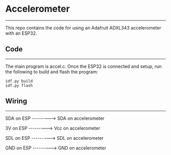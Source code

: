 # Accelerometer
----------------

This repo contains the code for using an Adafruit ADXL343 accelerometer with an ESP32.

## Code
--------

The main program is accel.c. Once the ESP32 is connected and setup, run the following to build and flash the program:

```
idf.py build
idf.py flash
```

## Wiring
----------

SDA on ESP ---------> SDA on accelerometer

3V on ESP ---------> Vcc on accelerometer

SDL on ESP ---------> SDL on accelerometer

GND on ESP ---------> GND on accelerometer
